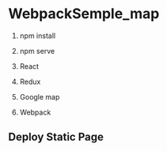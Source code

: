# WebpackSemple_map



1. npm install
2. npm serve


1. React
2. Redux
3. Google map
4. Webpack
 

## Deploy Static Page


